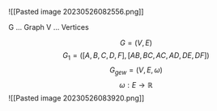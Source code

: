 ![[Pasted image 20230526082556.png]]

G ... Graph
V … Vertices

$$
G=(V,E)
$$
$$
G_{1} = ( [A,B,C,D,F] , [AB,BC,AC,AD,DE,DF] )
$$
$$
G_{gew} = (V,E,\omega) 
$$
$$
\omega: E \to \mathbb{R}
$$
![[Pasted image 20230526083920.png]]

